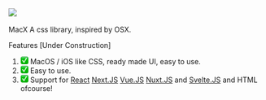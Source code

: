 <img src="./OfficialBanner/MacXBanner.png"/>

MacX
A css library, inspired by OSX.

Features [Under Construction]

<ol>
<li> <img src="./assets/white-check.png" height="15px;" width="15px;" /> MacOS / iOS like CSS, ready made UI, easy to use.</li>
<li> <img src="./assets/white-check.png" height="15px;" width="15px;" /> Easy to use.</li>
<li> <img src="./assets/white-check.png" height="15px;" width="15px;" /> Support for 
<a target="_blank" href="https://reactjs.org/">React</a> 
<a href="https://nextjs.org/" target="_blank"> Next.JS</a>
<a target="_blank" href="https://vuejs.org/"> Vue.JS</a> 
<a target="_blank" href="https://nuxtjs.org/">Nuxt.JS</a> and 
<a target="_blank" href="https://svelte.dev/"> Svelte.JS</a>
and HTML ofcourse!</li>

</ol>
